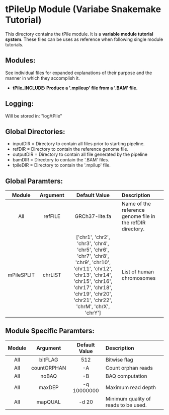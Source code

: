 # tPileUp Module (Variabe Snakemake Tutorial)
This directory contains the tPile module. It is a **variable module tutorial system**. These files can be 
uses as reference when following single module tutorials.

## Modules:
See individual files for expanded explanations of their purpose and the manner in which they accomplish it.
* **tPile_INCLUDE: Produce a '.mpileup' file from a '.BAM' file.**

## Logging:
Will be stored in: "log/tPile"

## Global Directories:
* inputDIR = Directory to contain all files prior to starting pipeline. 
* refDIR = Directory to contain the reference genome file.
* outputDIR = Directory to contain all file generated by the pipeline
* bamDIR = Directory to contain the '.BAM' files.
* tpileDIR = Directory to contain the '.mpilup' file.

## Global Paramters:
Module | Argument | Default Value | Description
:--------: | :--------: | :--------: | :--------
All | refFILE | GRCh37-lite.fa | Name of the reference genome file in the refDIR directory.
mPileSPLIT | chrLIST | ['chr1', 'chr2', 'chr3', 'chr4', 'chr5', 'chr6', 'chr7', 'chr8', 'chr9', 'chr10', 'chr11', 'chr12', 'chr13', 'chr14', 'chr15', 'chr16', 'chr17', 'chr18', 'chr19', 'chr20', 'chr21', 'chr22', 'chrM', 'chrX', 'chrY'] | List of human chromosomes

## Module Specific Paramters:
Module | Argument | Default Value | Description
:--------: | :--------: | :--------: | :--------
All | bitFLAG | 512 | Bitwise flag
All | countORPHAN | -A | Count orphan reads
All | noBAQ | -B | BAQ computation
All | maxDEP | -q 10000000 | Maximum read depth
All | mapQUAL | -d 20 | Minimum quality of reads to be used.

